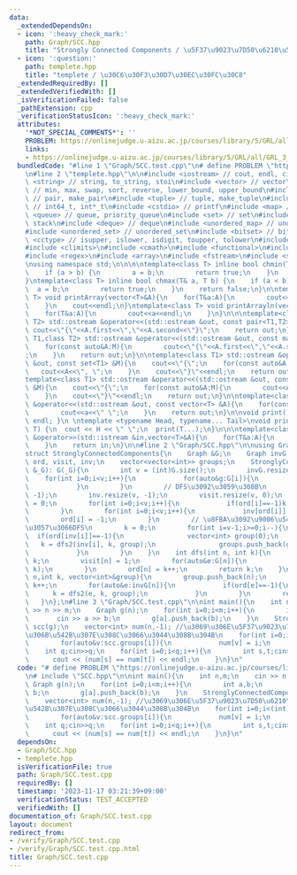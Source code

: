 ```yaml
---
data:
  _extendedDependsOn:
  - icon: ':heavy_check_mark:'
    path: Graph/SCC.hpp
    title: "Strongly Connected Components / \u5F37\u9023\u7D50\u6210\u5206\u5206\u89E3"
  - icon: ':question:'
    path: templete.hpp
    title: "templete / \u30C6\u30F3\u30D7\u30EC\u30FC\u30C8"
  _extendedRequiredBy: []
  _extendedVerifiedWith: []
  _isVerificationFailed: false
  _pathExtension: cpp
  _verificationStatusIcon: ':heavy_check_mark:'
  attributes:
    '*NOT_SPECIAL_COMMENTS*': ''
    PROBLEM: https://onlinejudge.u-aizu.ac.jp/courses/library/5/GRL/all/GRL_3_C
    links:
    - https://onlinejudge.u-aizu.ac.jp/courses/library/5/GRL/all/GRL_3_C
  bundledCode: "#line 1 \"Graph/SCC.test.cpp\"\n# define PROBLEM \"https://onlinejudge.u-aizu.ac.jp/courses/library/5/GRL/all/GRL_3_C\"\
    \n#line 2 \"templete.hpp\"\n\n#include <iostream> // cout, endl, cin\n#include\
    \ <string> // string, to_string, stoi\n#include <vector> // vector\n#include <algorithm>\
    \ // min, max, swap, sort, reverse, lower_bound, upper_bound\n#include <utility>\
    \ // pair, make_pair\n#include <tuple> // tuple, make_tuple\n#include <cstdint>\
    \ // int64_t, int*_t\n#include <cstdio> // printf\n#include <map> // map\n#include\
    \ <queue> // queue, priority_queue\n#include <set> // set\n#include <stack> //\
    \ stack\n#include <deque> // deque\n#include <unordered_map> // unordered_map\n\
    #include <unordered_set> // unordered_set\n#include <bitset> // bitset\n#include\
    \ <cctype> // isupper, islower, isdigit, toupper, tolower\n#include <iomanip>\n\
    #include <climits>\n#include <cmath>\n#include <functional>\n#include <numeric>\n\
    #include <regex>\n#include <array>\n#include <fstream>\n#include <sstream>\n\n\
    \nusing namespace std;\n\n\n\ntemplate<class T> inline bool chmin(T& a, T b) {\n\
    \    if (a > b) {\n        a = b;\n        return true;\n    }\n    return false;\n\
    }\ntemplate<class T> inline bool chmax(T& a, T b) {\n    if (a < b) {\n      \
    \  a = b;\n        return true;\n    }\n    return false;\n}\n\ntemplate<class\
    \ T> void printArray(vector<T>&A){\n    for(T&a:A){\n        cout<<a<<\" \";\n\
    \    }\n    cout<<endl;\n}\ntemplate<class T> void printArrayln(vector<T>&A){\n\
    \    for(T&a:A){\n        cout<<a<<endl;\n    }\n}\n\n\ntemplate<class T1,class\
    \ T2> std::ostream &operator<<(std::ostream &out, const pair<T1,T2> &A){\n   \
    \ cout<<\"{\"<<A.first<<\",\"<<A.second<<\"}\";\n    return out;\n}\n\ntemplate<class\
    \ T1,class T2> std::ostream &operator<<(std::ostream &out, const map<T1,T2> &M){\n\
    \    for(const auto&A:M){\n        cout<<\"{\"<<A.first<<\",\"<<A.second<<\"}\"\
    ;\n    }\n    return out;\n}\n\ntemplate<class T1> std::ostream &operator<<(std::ostream\
    \ &out, const set<T1> &M){\n    cout<<\"{\";\n    for(const auto&A:M){\n     \
    \   cout<<A<<\", \";\n    }\n    cout<<\"}\"<<endl;\n    return out;\n}\n\n\n\
    template<class T1> std::ostream &operator<<(std::ostream &out, const multiset<T1>\
    \ &M){\n    cout<<\"{\";\n    for(const auto&A:M){\n        cout<<A<<\", \";\n\
    \    }\n    cout<<\"}\"<<endl;\n    return out;\n}\n\ntemplate<class T> std::ostream\
    \ &operator<<(std::ostream &out, const vector<T> &A){\n    for(const T &a:A){\n\
    \        cout<<a<<\" \";\n    }\n    return out;\n}\n\nvoid print() { cout <<\
    \ endl; }\n \ntemplate <typename Head, typename... Tail>\nvoid print(Head H, Tail...\
    \ T) {\n  cout << H << \" \";\n  print(T...);\n}\n\n\ntemplate<class T> std::istream\
    \ &operator>>(std::istream &in,vector<T>&A){\n    for(T&a:A){\n        std::cin>>a;\n\
    \    }\n    return in;\n}\n\n#line 2 \"Graph/SCC.hpp\"\n\nusing Graph = vector<vector<int>>;\n\
    struct StronglyConnectedComponents{\n    Graph &G;\n    Graph invG;\n    vector<int>\
    \ ord, visit, inv;\n    vector<vector<int>> groups;\n    StronglyConnectedComponents(Graph\
    \ &_G): G(_G){\n        int v = (int)G.size();\n        invG.resize(v);\n    \
    \    for(int i=0;i<v;i++){\n            for(auto&g:G[i]){\n                invG[g].push_back(i);\n\
    \            }\n        }\n        // DFS\u3092\u3059\u308B\n        ord.resize(v,\
    \ -1);\n        inv.resize(v, -1);\n        visit.resize(v, 0);\n        int k\
    \ = 0;\n        for(int i=0;i<v;i++){\n            if(ord[i]==-1)k = dfs(i, k);\n\
    \        }\n        for(int i=0;i<v;i++){\n            inv[ord[i]] = i;\n    \
    \        ord[i] = -1;\n        }\n        // \u8FBA\u3092\u9006\u5411\u304D\u306B\
    \u3057\u3066DFS\n        k = 0;\n        for(int i=v-1;i>=0;i--){\n          \
    \  if(ord[inv[i]]==-1){\n                vector<int> group(0);\n             \
    \   k = dfs2(inv[i], k, group);\n                groups.push_back(group);  \n\
    \            }\n        }\n    }\n    int dfs(int n, int k){\n        if(visit[n])return\
    \ k;\n        visit[n] = 1;\n        for(auto&e:G[n]){\n            k = dfs(e,\
    \ k);\n        }\n        ord[n] = k++;\n        return k;\n    }\n    int dfs2(int\
    \ n,int k, vector<int>&group){\n        group.push_back(n);\n        ord[n] =\
    \ k++;\n        for(auto&e:invG[n]){\n            if(ord[e]==-1){\n          \
    \      k = dfs2(e, k, group);\n            }\n        }\n        return k;\n \
    \   }\n};\n#line 3 \"Graph/SCC.test.cpp\"\n\nint main(){\n    int n,m;\n    cin\
    \ >> n >> m;\n    Graph g(n);\n    for(int i=0;i<m;i++){\n        int a,b;\n \
    \       cin >> a >> b;\n        g[a].push_back(b);\n    }\n    StronglyConnectedComponents\
    \ scc(g);\n    vector<int> num(n,-1); //\u3069\u306E\u5F37\u9023\u7D50\u6210\u5206\
    \u306B\u542B\u307E\u308C\u3066\u3044\u308B\u304B\n    for(int i=0;i<(int)scc.groups.size();i++){\n\
    \        for(auto&v:scc.groups[i]){\n            num[v] = i;\n        }\n    }\n\
    \    int q;cin>>q;\n    for(int i=0;i<q;i++){\n        int s,t;cin>>s>>t;\n  \
    \      cout << (num[s] == num[t]) << endl;\n    }\n}\n"
  code: "# define PROBLEM \"https://onlinejudge.u-aizu.ac.jp/courses/library/5/GRL/all/GRL_3_C\"\
    \n# include \"SCC.hpp\"\n\nint main(){\n    int n,m;\n    cin >> n >> m;\n   \
    \ Graph g(n);\n    for(int i=0;i<m;i++){\n        int a,b;\n        cin >> a >>\
    \ b;\n        g[a].push_back(b);\n    }\n    StronglyConnectedComponents scc(g);\n\
    \    vector<int> num(n,-1); //\u3069\u306E\u5F37\u9023\u7D50\u6210\u5206\u306B\
    \u542B\u307E\u308C\u3066\u3044\u308B\u304B\n    for(int i=0;i<(int)scc.groups.size();i++){\n\
    \        for(auto&v:scc.groups[i]){\n            num[v] = i;\n        }\n    }\n\
    \    int q;cin>>q;\n    for(int i=0;i<q;i++){\n        int s,t;cin>>s>>t;\n  \
    \      cout << (num[s] == num[t]) << endl;\n    }\n}\n"
  dependsOn:
  - Graph/SCC.hpp
  - templete.hpp
  isVerificationFile: true
  path: Graph/SCC.test.cpp
  requiredBy: []
  timestamp: '2023-11-17 03:21:39+09:00'
  verificationStatus: TEST_ACCEPTED
  verifiedWith: []
documentation_of: Graph/SCC.test.cpp
layout: document
redirect_from:
- /verify/Graph/SCC.test.cpp
- /verify/Graph/SCC.test.cpp.html
title: Graph/SCC.test.cpp
---
```


